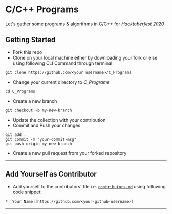 # C/C++ Programs
Let's gather some programs & algorithms in C/C++ for _Hacktoberfest 2020_


## Getting Started

- Fork this repo
- Clone on your local machine either by downloading your fork or else using following CLI Command through terminal

```terminal
git clone https://github.com/<your username>/C_Programs
```

- Change your current directory to *C_Programs*

```terminal
cd C_Programs
```

- Create a new branch 

```terminal
git checkout -b my-new-branch
```

- Update the collection with your contribution
- Commit and Push your changes

```terminal
git add .
git commit -m "your-commit-msg"
git push origin my-new-branch
```

- Create a new pull request from your forked repository

----

## Add Yourself as Contributor
- Add yourself to the contributors' file i.e. [```contributors.md```](contributors.md) using following code snippet:

```
* [Your Name](https://github.com/<your-github-username>)
```
-------------------------
